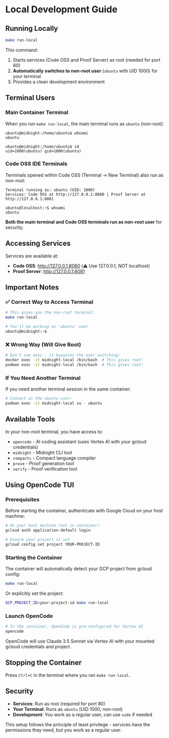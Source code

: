 # Local Development Guide

## Running Locally

```bash
make run-local
```

This command:
1. Starts services (Code OSS and Proof Server) as root (needed for port 80)
2. **Automatically switches to non-root user** (`ubuntu` with UID 1000) for your terminal
3. Provides a clean development environment

## Terminal Users

### Main Container Terminal
When you run `make run-local`, the main terminal runs as `ubuntu` (non-root):

```
ubuntu@midnight:/home/ubuntu$ whoami
ubuntu

ubuntu@midnight:/home/ubuntu$ id
uid=1000(ubuntu) gid=1000(ubuntu)
```

### Code OSS IDE Terminals
Terminals opened within Code OSS (Terminal → New Terminal) also run as non-root:

```
Terminal running as: ubuntu (UID: 1000)
Services: Code OSS at http://127.0.0.1:8080 | Proof Server at http://127.0.0.1:8081

ubuntu@localhost:~$ whoami
ubuntu
```

**Both the main terminal and Code OSS terminals run as non-root user** for security.

## Accessing Services

Services are available at:
- **Code OSS**: http://127.0.0.1:8080 (⚠️ Use 127.0.0.1, NOT localhost)
- **Proof Server**: http://127.0.0.1:8081

## Important Notes

### ✅ Correct Way to Access Terminal
```bash
# This gives you the non-root terminal:
make run-local

# You'll be working as 'ubuntu' user
ubuntu@midnight:~$ 
```

### ❌ Wrong Way (Will Give Root)
```bash
# Don't use exec - it bypasses the user switching:
docker exec -it midnight-local /bin/bash  # This gives root!
podman exec -it midnight-local /bin/bash  # This gives root!
```

### If You Need Another Terminal
If you need another terminal session in the same container:
```bash
# Connect as the ubuntu user:
podman exec -it midnight-local su - ubuntu
```

## Available Tools

In your non-root terminal, you have access to:
- `opencode` - AI coding assistant (uses Vertex AI with your gcloud credentials)
- `midnight` - Midnight CLI tool
- `compactc` - Compact language compiler
- `prove` - Proof generation tool
- `verify` - Proof verification tool

## Using OpenCode TUI

### Prerequisites
Before starting the container, authenticate with Google Cloud on your host machine:
```bash
# On your host machine (not in container)
gcloud auth application-default login

# Ensure your project is set
gcloud config set project YOUR-PROJECT-ID
```

### Starting the Container
The container will automatically detect your GCP project from gcloud config:
```bash
make run-local
```

Or explicitly set the project:
```bash
GCP_PROJECT_ID=your-project-id make run-local
```

### Launch OpenCode
```bash
# In the container, OpenCode is pre-configured for Vertex AI
opencode
```

OpenCode will use Claude 3.5 Sonnet via Vertex AI with your mounted gcloud credentials and project.

## Stopping the Container

Press `Ctrl+C` in the terminal where you ran `make run-local`.

## Security

- **Services**: Run as root (required for port 80)
- **Your Terminal**: Runs as `ubuntu` (UID 1000, non-root)
- **Development**: You work as a regular user, can use `sudo` if needed

This setup follows the principle of least privilege - services have the permissions they need, but you work as a regular user.